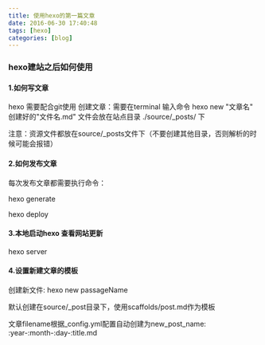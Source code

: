 ```yaml
---
title: 使用hexo的第一篇文章
date: 2016-06-30 17:40:48
tags: [hexo]
categories: [blog]
---
```

### hexo建站之后如何使用
#### 1.如何写文章
hexo 需要配合git使用
创建文章：需要在terminal 输入命令 hexo new "文章名"
创建好的"文件名.md" 文件会放在站点目录 ./source/_posts/ 下

注意：资源文件都放在source/_posts文件下（不要创建其他目录，否则解析的时候可能会报错）

#### 2.如何发布文章
每次发布文章都需要执行命令：

hexo generate

hexo deploy

####  3.本地启动hexo 查看网站更新
hexo server

#### 4.设置新建文章的模板

创建新文件: hexo new passageName

默认创建在source/_post目录下，使用scaffolds/post.md作为模板

文章filename根据_config.yml配置自动创建为new_post_name: :year-:month-:day-:title.md